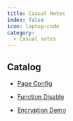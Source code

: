 ```yaml
---
title: Casual Notes
index: false
icon: laptop-code
category:
  - Casual notes
---
```


## Catalog


- [Page Config](page.md)

- [Function Disable](disable.md)

- [Encryption Demo](encrypt.md)
